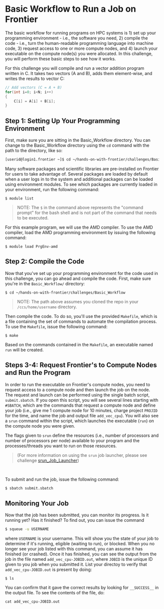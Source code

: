 # Basic Workflow to Run a Job on Frontier

The basic workflow for running programs on HPC systems is 1) set up your programming environment - i.e., the software you need, 2) compile the code - i.e., turn the human-readable programming language into machine code, 3) request access to one or more compute nodes, and 4) launch your executable on the compute node(s) you were allocated. In this challenge, you will perform these basic steps to see how it works.

For this challenge you will compile and run a vector addition program written in C. It takes two vectors (A and B), adds them element-wise, and writes the results to vector C:

```c
// Add vectors (C = A + B)
for(int i=0; i<N; i++)
{
    C[i] = A[i] + B[i];
}
```

## Step 1: Setting Up Your Programming Environment

First, make sure you are sitting in the Basic_Workflow directory. You can change to the Basic_Workflow directory using the `cd` command with the path to the directory, like so:

```bash
[userid@login1.frontier ~]$ cd ~/hands-on-with-frontier/challenges/Basic_Workflow
```

Many software packages and scientific libraries are pre-installed on Frontier for users to take advantage of. Several packages are loaded by default when a user logs in to the system and additional packages can be loaded using environment modules. To see which packages are currently loaded in your environment, run the following command:

```
$ module list
``` 

> NOTE: The `$` in the command above represents the "command prompt" for the bash shell and is not part of the command that needs to be executed.

For this example program, we will use the AMD compiler. To use the AMD compiler, load the AMD programming environment by issuing the following command:

```
$ module load PrgEnv-amd
```

## Step 2: Compile the Code

Now that you've set up your programming environment for the code used in this challenge, you can go ahead and compile the code. First, make sure you're in the `Basic_Workflow/` directory:

```
$ cd ~/hands-on-with-frontier/challenges/Basic_Workflow
```

> NOTE: The path above assumes you cloned the repo in your `/ccs/home/username` directory.

Then compile the code. To do so, you'll use the provided `Makefile`, which is a file containing the set of commands to automate the compilation process. To use the `Makefile`, issue the following command:

```
$ make
```

Based on the commands contained in the `Makefile`, an executable named `run` will be created.

## Steps 3-4: Request Frontier's to Compute Nodes and Run the Program

In order to run the executable on Frontier's compute nodes, you need to request access to a compute node and then launch the job on the node. The request and launch can be performed using the single batch script, `submit.sbatch`. If you open this script, you will see several lines starting with `#SBATCH`, which are the commands that request a compute node and define your job (i.e., give me 1 compute node for 10 minutes, charge project `PROJID` for the time, and name the job and output file `add_vec_cpu`). You will also see a `srun` command within the script, which launches the executable (`run`) on the compute node you were given. 

The flags given to `srun` define the resources (i.e., number of processors and number of processors per node) available to your program and the processes/threads you want to run on those resources. 

> (For more information on using the `srun` job launcher, please see challenge [srun\_Job\_Launcher](../srun_Job_Launcher))

&nbsp;

To submit and run the job, issue the following command:

```bash
$ sbatch submit.sbatch
```

## Monitoring Your Job

Now that the job has been submitted, you can monitor its progress. Is it running yet? Has it finished? To find out, you can issue the command 

```bash
$ squeue -u USERNAME
```

where `USERNAME` is your username. This will show you the state of your job to determine if it's running, eligible (waiting to run), or blocked. When you no longer see your job listed with this command, you can assume it has finished (or crashed). Once it has finished, you can see the output from the job in the file named `add_vec_cpu-JOBID.out`, where `JOBID` is the unique ID given to you job when you submitted it. 
List your directoy to verify that `add_vec_cpu-JOBID.out` is present by doing: 
```
$ ls
```
You can confirm that it gave the correct results by looking for `__SUCCESS__` in the output file. To see the contents of the file, do: 

```
cat add_vec_cpu-JOBID.out
```

